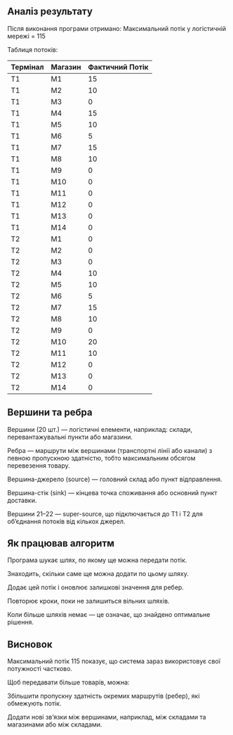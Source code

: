 ## Аналіз результату

Після виконання програми отримано:
Максимальний потік у логістичній мережі = 115

Таблиця потоків:

| Термінал | Магазин | Фактичний Потік |
| -------- | ------- | --------------- |
| T1       | M1      | 15              |
| T1       | M2      | 10              |
| T1       | M3      | 0               |
| T1       | M4      | 15              |
| T1       | M5      | 10              |
| T1       | M6      | 5               |
| T1       | M7      | 15              |
| T1       | M8      | 10              |
| T1       | M9      | 0               |
| T1       | M10     | 0               |
| T1       | M11     | 0               |
| T1       | M12     | 0               |
| T1       | M13     | 0               |
| T1       | M14     | 0               |
| T2       | M1      | 0               |
| T2       | M2      | 0               |
| T2       | M3      | 0               |
| T2       | M4      | 10              |
| T2       | M5      | 10              |
| T2       | M6      | 5               |
| T2       | M7      | 15              |
| T2       | M8      | 10              |
| T2       | M9      | 0               |
| T2       | M10     | 20              |
| T2       | M11     | 10              |
| T2       | M12     | 0               |
| T2       | M13     | 0               |
| T2       | M14     | 0               |

## Вершини та ребра

Вершини (20 шт.) — логістичні елементи, наприклад: склади, перевантажувальні пункти або магазини.

Ребра — маршрути між вершинами (транспортні лінії або канали) з певною пропускною здатністю, тобто максимальним обсягом перевезення товару.

Вершина-джерело (source) — головний склад або пункт відправлення.

Вершина-стік (sink) — кінцева точка споживання або основний пункт доставки.

Вершини 21–22 — super-source, що підключається до T1 і T2 для об’єднання потоків від кількох джерел.

## Як працював алгоритм

Програма шукає шлях, по якому ще можна передати потік.

Знаходить, скільки саме ще можна додати по цьому шляху.

Додає цей потік і оновлює залишкові значення для ребер.

Повторює кроки, поки не залишиться вільних шляхів.

Коли більше шляхів немає — це означає, що знайдено оптимальне рішення.

## Висновок

Максимальний потік 115 показує, що система зараз використовує свої потужності частково.

Щоб передавати більше товарів, можна:

Збільшити пропускну здатність окремих маршрутів (ребер), які обмежують потік.

Додати нові зв’язки між вершинами, наприклад, між складами та магазинами або між складами.
